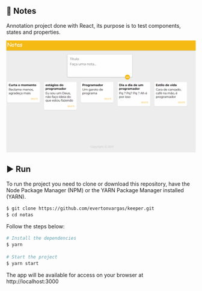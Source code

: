 ## :rocket: **Notes**

Annotation project done with React, its purpose is to test components, states and properties.

<div align="center">
    <img alt="Notas" title="Notas" src="projeto.gif" />
</div>

## :arrow_forward: **Run**

To run the project you need to clone or download this repository, have the Node Package Manager (NPM) or the YARN Package Manager installed (YARN).

```bash
$ git clone https://github.com/evertonvargas/keeper.git
$ cd notas
```

Follow the steps below:
```bash
# Install the dependencies
$ yarn

# Start the project
$ yarn start
```
The app will be available for access on your browser at http://localhost:3000

